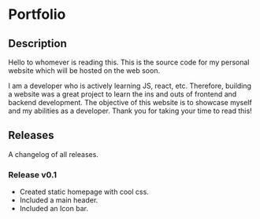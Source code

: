 # Portfolio 

## Description 
Hello to whomever is reading this. This is the source code for my personal website which will be hosted on the web soon. 

I am a developer who is actively learning JS, react, etc. Therefore, building a website was a great project to learn the ins and outs of frontend and backend development. The objective of this website is to showcase myself and my abilities as a developer. Thank you for taking your time to read this! 

## Releases 
A changelog of all releases. 

### Release v0.1 
* Created static homepage with cool css.
* Included a main header. 
* Included an Icon bar. 